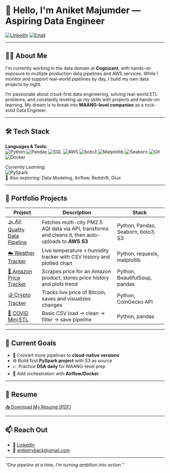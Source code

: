 # 👋 Hello, I'm Aniket Majumder — Aspiring Data Engineer

[![LinkedIn](https://img.shields.io/badge/LinkedIn-Aniket%20Majumder-blue?style=for-the-badge&logo=linkedin)](https://linkedin.com/in/aniketmajumder)
[![Email](https://img.shields.io/badge/Gmail-aniketryback%40gmail.com-d44638?style=for-the-badge&logo=gmail&logoColor=white)](mailto:aniketryback@gmail.com)

---

## 👨‍💻 About Me

I'm currently working in the data domain at **Cognizant**, with hands-on exposure to multiple production data pipelines and AWS services. While I monitor and support real-world pipelines by day, I build my own data projects by night.

I’m passionate about cloud-first data engineering, solving real-world ETL problems, and constantly leveling up my skills with projects and hands-on learning. My dream is to break into **MAANG-level companies** as a rock-solid Data Engineer.

---

## 🛠️ Tech Stack

**Languages & Tools:**  
![Python](https://img.shields.io/badge/Python-3776AB?style=flat&logo=python&logoColor=white)
![Pandas](https://img.shields.io/badge/Pandas-150458?style=flat&logo=pandas&logoColor=white)
![SQL](https://img.shields.io/badge/SQL-005C84?style=flat&logo=sqlite&logoColor=white)
![AWS](https://img.shields.io/badge/AWS%20S3-232F3E?style=flat&logo=amazon-aws)
![boto3](https://img.shields.io/badge/boto3-FF9900?style=flat&logo=python&logoColor=white)
![Matplotlib](https://img.shields.io/badge/Matplotlib-008080?style=flat)
![Seaborn](https://img.shields.io/badge/Seaborn-2C2D72?style=flat)
![Git](https://img.shields.io/badge/Git-F05032?style=flat&logo=git&logoColor=white)
![Docker](https://img.shields.io/badge/Docker-2496ED?style=flat&logo=docker&logoColor=white)

*Currently Learning:*  
![PySpark](https://img.shields.io/badge/PySpark-E25A1C?style=flat&logo=apache-spark&logoColor=white)  
🧠 Also exploring: Data Modeling, Airflow, Redshift, Glue

---

## 📂 Portfolio Projects

| Project | Description | Stack |
|--------|-------------|-------|
| [🌫️ Air Quality Data Pipeline](https://github.com/aniketryback/air-quality-pipeline) | Fetches multi-city PM2.5 AQI data via API, transforms and cleans it, then auto-uploads to **AWS S3** | Python, Pandas, Seaborn, boto3, S3 |
| [☁️ Weather Tracker](https://github.com/aniketryback/weather-tracker) | Live temperature + humidity tracker with CSV history and plotted chart | Python, requests, matplotlib |
| [🛒 Amazon Price Tracker](https://github.com/aniketryback/amazon-price-tracker) | Scrapes price for an Amazon product, stores price history and plots trend | Python, BeautifulSoup, pandas |
| [🪙 Crypto Tracker](https://github.com/aniketryback/crypto-price-tracker) | Tracks live price of Bitcoin, saves and visualizes changes | Python, CoinGecko API |
| [🧪 COVID Mini ETL](https://github.com/aniketryback/mini-covid-project) | Basic CSV load → clean → filter → save pipeline | Python, pandas |

---

## 🧭 Current Goals

- 🔁 Convert more pipelines to **cloud-native versions**
- ⚙️ Build first **PySpark project** with S3 as source
- 📈 Practice **DSA daily** for MAANG-level prep
- 🧰 Add orchestration with **Airflow/Docker**

---

## 📄 Resume

[📥 Download My Resume (PDF)](https://github.com/aniketryback/aniketryback/blob/main/Aniket%20Majumder%20CV.pdf)

---

## 📫 Reach Out

- 💼 [LinkedIn](https://linkedin.com/in/aniketmajumder)
- 📧 aniketryback@gmail.com

---

_“One pipeline at a time, I’m turning ambition into action.”_


